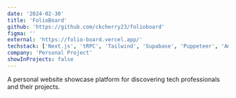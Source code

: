 ```yaml
---
date: '2024-02-30'
title: 'FolioBoard'
github: 'https://github.com/ckcherry23/folioboard'
figma: ''
external: 'https://folio-board.vercel.app/'
techstack: ['Next.js', 'tRPC', 'Tailwind', 'Supabase', 'Puppeteer', 'Amazon S3', 'Firebase']
company: 'Personal Project'
showInProjects: false
---
```


A personal website showcase platform for discovering tech professionals and their projects.
